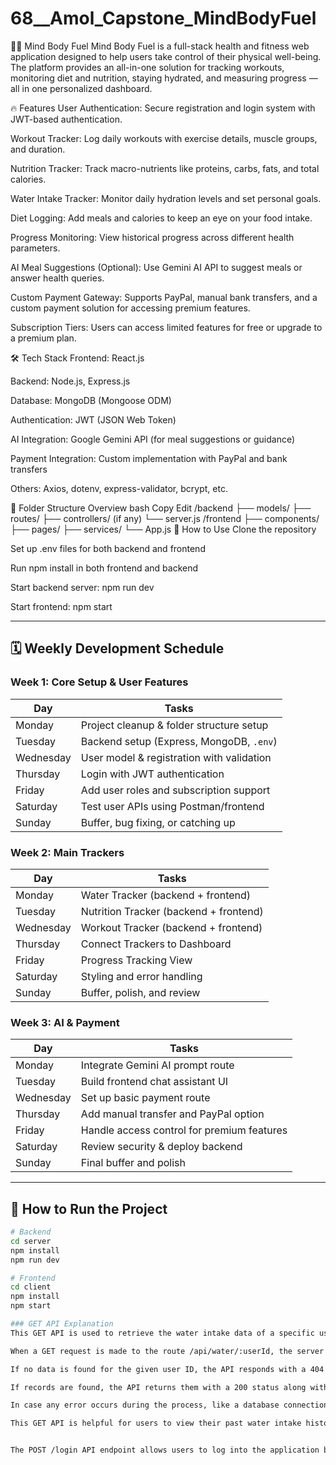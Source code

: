 # 68__Amol_Capstone_MindBodyFuel
🧠💪 Mind Body Fuel
Mind Body Fuel is a full-stack health and fitness web application designed to help users take control of their physical well-being. The platform provides an all-in-one solution for tracking workouts, monitoring diet and nutrition, staying hydrated, and measuring progress — all in one personalized dashboard.

🔥 Features
User Authentication: Secure registration and login system with JWT-based authentication.

Workout Tracker: Log daily workouts with exercise details, muscle groups, and duration.

Nutrition Tracker: Track macro-nutrients like proteins, carbs, fats, and total calories.

Water Intake Tracker: Monitor daily hydration levels and set personal goals.

Diet Logging: Add meals and calories to keep an eye on your food intake.

Progress Monitoring: View historical progress across different health parameters.

AI Meal Suggestions (Optional): Use Gemini AI API to suggest meals or answer health queries.

Custom Payment Gateway: Supports PayPal, manual bank transfers, and a custom payment solution for accessing premium features.

Subscription Tiers: Users can access limited features for free or upgrade to a premium plan.

🛠️ Tech Stack
Frontend: React.js

Backend: Node.js, Express.js

Database: MongoDB (Mongoose ODM)

Authentication: JWT (JSON Web Token)

AI Integration: Google Gemini API (for meal suggestions or guidance)

Payment Integration: Custom implementation with PayPal and bank transfers

Others: Axios, dotenv, express-validator, bcrypt, etc.

📂 Folder Structure Overview
bash
Copy
Edit
/backend
  ├── models/
  ├── routes/
  ├── controllers/ (if any)
  └── server.js
/frontend
  ├── components/
  ├── pages/
  ├── services/
  └── App.js
🧪 How to Use
Clone the repository

Set up .env files for both backend and frontend

Run npm install in both frontend and backend

Start backend server: npm run dev

Start frontend: npm start




---

## 🗓️ Weekly Development Schedule

### **Week 1: Core Setup & User Features**
| Day        | Tasks |
|------------|-------|
| Monday     | Project cleanup & folder structure setup |
| Tuesday    | Backend setup (Express, MongoDB, `.env`) |
| Wednesday  | User model & registration with validation |
| Thursday   | Login with JWT authentication |
| Friday     | Add user roles and subscription support |
| Saturday   | Test user APIs using Postman/frontend |
| Sunday     | Buffer, bug fixing, or catching up |

### **Week 2: Main Trackers**
| Day        | Tasks |
|------------|-------|
| Monday     | Water Tracker (backend + frontend) |
| Tuesday    | Nutrition Tracker (backend + frontend) |
| Wednesday  | Workout Tracker (backend + frontend) |
| Thursday   | Connect Trackers to Dashboard |
| Friday     | Progress Tracking View |
| Saturday   | Styling and error handling |
| Sunday     | Buffer, polish, and review |

### **Week 3: AI & Payment**
| Day        | Tasks |
|------------|-------|
| Monday     | Integrate Gemini AI prompt route |
| Tuesday    | Build frontend chat assistant UI |
| Wednesday  | Set up basic payment route |
| Thursday   | Add manual transfer and PayPal option |
| Friday     | Handle access control for premium features |
| Saturday   | Review security & deploy backend |
| Sunday     | Final buffer and polish

---

## 📌 How to Run the Project

```bash
# Backend
cd server
npm install
npm run dev

# Frontend
cd client
npm install
npm start

### GET API Explanation
This GET API is used to retrieve the water intake data of a specific user.

When a GET request is made to the route /api/water/:userId, the server extracts the userId from the URL and uses it to find all the water intake entries stored in the database for that user. The entries are sorted in descending order based on the date, which means the most recent data will appear first.

If no data is found for the given user ID, the API responds with a 404 status and a message saying “No water data found for this user.” This helps in informing the client that no records are available.

If records are found, the API returns them with a 200 status along with the full list of water intake entries for that user in JSON format.

In case any error occurs during the process, like a database connection issue, the API catches that error and responds with a 500 status and a message saying “Error fetching water data.” This ensures proper error handling.

This GET API is helpful for users to view their past water intake history, track their hydration patterns, and analyze their daily habits.


The POST /login API endpoint allows users to log into the application by submitting their email and password in the request body. This endpoint performs a secure check by first verifying if a user with the provided email exists in the database. If the user is found, the submitted password is compared with the hashed password stored in the database using the bcrypt library. If both the email and password are valid, a JSON Web Token (JWT) is generated using the user's ID and email as payload, signed with a secret key stored in the environment variables (JWT_SECRET). The token is configured to expire in one day and is returned to the client. This token can then be used to authenticate future requests to protected routes, enabling secure and stateless user sessions.

